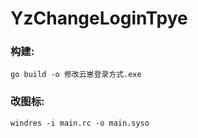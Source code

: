 # YzChangeLoginTpye

### 构建:

```
go build -o 修改云崽登录方式.exe
```

### 改图标:

```
windres -i main.rc -o main.syso
```
